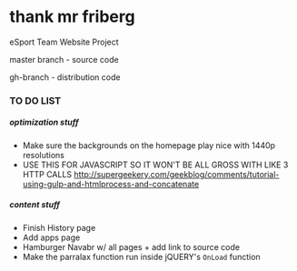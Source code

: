 # thank mr friberg
eSport Team Website Project

master branch - source code

gh-branch - distribution code


### TO DO LIST 

##### optimization stuff
- Make sure the backgrounds on the homepage play nice with 1440p resolutions
- USE THIS FOR JAVASCRIPT SO IT WON'T BE ALL GROSS WITH LIKE 3 HTTP CALLS http://supergeekery.com/geekblog/comments/tutorial-using-gulp-and-htmlprocess-and-concatenate


##### content stuff
- Finish History page
- Add apps page
- Hamburger Navabr w/ all pages + add link to source code
- Make the parralax function run inside jQUERY's `OnLoad` function
